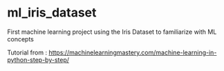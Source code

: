 # ml_iris_dataset
First machine learning project using the Iris Dataset to familiarize with ML concepts

Tutorial from : https://machinelearningmastery.com/machine-learning-in-python-step-by-step/
